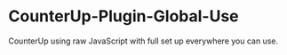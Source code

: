 # CounterUp-Plugin-Global-Use
CounterUp using raw JavaScript with full set up everywhere you can use.
